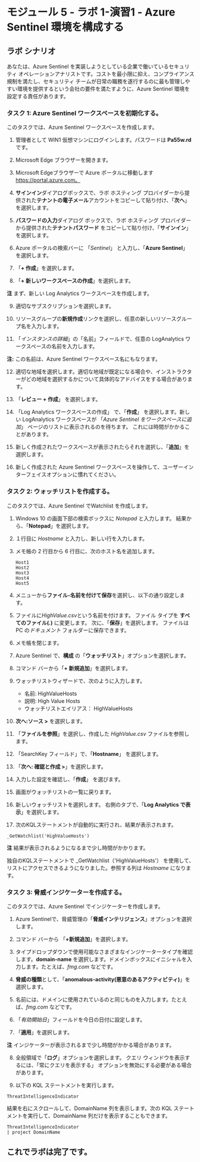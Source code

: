 # モジュール 5 - ラボ 1-演習1 - Azure Sentinel 環境を構成する

## ラボ シナリオ

あなたは、Azure Sentinel を実装しようとしている企業で働いているセキュリティ オペレーションアナリストです。コストを最小限に抑え、コンプライアンス規制を満たし、セキュリティ チームが日常の職務を遂行するのに最も管理しやすい環境を提供するという会社の要件を満たすように、Azure Sentinel 環境を設定する責任があります。

### タスク 1: Azure Sentinel ワークスペースを初期化する。

このタスクでは、Azure Sentinel ワークスペースを作成します。

1. 管理者として WIN1 仮想マシンにログインします。パスワードは **Pa55w.rd** です。  

2. Microsoft Edge ブラウザーを開きます。

3. Microsoft Edgeブラウザーで Azure ポータルに移動します https://portal.azure.com。

4. **サインイン**ダイアログボックスで、ラボ ホスティング プロバイダーから提供された**テナントの電子メール**アカウントをコピーして貼り付け、「**次へ**」 を選択します。

5. **パスワードの入力**ダイアログ ボックスで、ラボ ホスティング プロバイダーから提供された**テナントパスワード** をコピーして貼り付け、「**サインイン**」を選択します。

6. Azure ポータルの検索バーに 「*Sentinel*」 と入力し、「**Azure Sentinel**」 を選択します。

7. 「**+ 作成**」を選択します。

8. 「**+ 新しいワークスペースの作成**」を選択します。

**注** まず、新しい Log Analytics ワークスペースを作成します。

9. 適切なサブスクリプションを選択します。

10. リソースグループの**新規作成**リンクを選択し、任意の新しいリソースグループ名を入力します。

11. 「*インスタンスの詳細*」の「名前」フィールドで、任意の LogAnalytics ワークスペースの名前を入力します。

**注:** この名前は、Azure Sentinel ワークスペース名にもなります。

12. 適切な地域を選択します。適切な地域が既定になる場合や、インストラクターがどの地域を選択するかについて具体的なアドバイスをする場合があります。  

13. 「**レビュー + 作成**」 を選択します。

14. 「Log Analytics ワークスペースの作成」 で、「**作成**」 を選択します。新しい LogAnalytics ワークスペースが 「*Azure Sentinel をワークスペースに追加*」 ページのリストに表示されるのを待ちます。  これには時間がかかることがあります。

15. 新しく作成されたワークスペースが表示されたらそれを選択し、「**追加**」を選択します。

16. 新しく作成された Azure Sentinel ワークスペースを操作して、ユーザーインターフェイスオプションに慣れてください。

### タスク 2: ウォッチリストを作成する。

このタスクでは、Azure Sentinel でWatchlist を作成します。

1. Windows 10 の画面下部の検索ボックスに *Notepad* と入力します。  結果から、「**Notepad**」を選択します。

2. １行目に *Hostname* と入力し、新しい行を入力します。

3. メモ帳の 2 行目から 6 行目に、次のホスト名を追加します。

    ```
    Host1
    Host2
    Host3
    Host4
    Host5
    ```

4. メニューから**ファイル-名前を付けて保存**を選択し、以下の通り設定します。
5. ファイルに*HighValue.csv*という名前を付けます。  ファイル タイプを **すべてのファイル(*.*)** に変更します。  次に、「**保存**」を選択します。  ファイルは PC の*ドキュメント* フォルダーに保存できます。

5. メモ帳を閉じます。

6. Azure Sentinel で、**構成** の「**ウォッチリスト**」オプションを選択します。

7. コマンド バーから「**+ 新規追加**」を選択します。

8. ウォッチリストウィザードで、次のように入力します。
    - 名前: HighValueHosts
    - 説明: High Value Hosts
    - ウォッチリストエイリアス： HighValueHosts

9. **次へ:ソース >** を選択します。

10. 「**ファイルを参照**」を選択し、作成した *HighValue.csv* ファイルを参照します。

11. 「SearchKey フィールド」で、「**Hostname**」 を選択します。

12. 「**次へ: 確認と作成 >**」を選択します。

13. 入力した設定を確認し、「**作成**」 を選びます。

14. 画面がウォッチリストの一覧に戻ります。

15. 新しいウォッチリストを選択します。  右側のタブで、「**Log Analytics で表示**」を選択します。

16. 次のKQLステートメントが自動的に実行され、結果が表示されます。

```KQL
_GetWatchlist('HighValueHosts')
```
**注** 結果が表示されるようになるまで少し時間がかかります。

独自のKQLステートメントで _GetWatchlist（'HighValueHosts'） を使用して、リストにアクセスできるようになりました。参照する列は *Hostname* になります。

### タスク 3: 脅威インジケーターを作成する。

このタスクでは、Azure Sentinel でインジケーターを作成します。

1. Azure Sentinelで、脅威管理の「**脅威インテリジェンス**」オプションを選択します。

2. コマンド バーから 「**+新規追加**」を選択します。

3. タイプドロップダウンで使用可能なさまざまなインジケータータイプを確認します。**domain-name** を選択します。ドメインボックスにイニシャルを入力します。たとえば、*fmg.com* などです。

4. **脅威の種類**として、「**anomalous-activity(悪意のあるアクティビティ)**」を選択します。

5. 名前には、ドメインに使用されているのと同じものを入力します。たとえば、*fmg.com* などです。

6. 「*有効開始日*」フィールドを今日の日付に設定します。

7. 「**適用**」を選択します。

**注** インジケーターが表示されるまで少し時間がかかる場合があります。

8. 全般領域で「**ログ**」オプションを選択します。  クエリ ウィンドウを表示するには、「常にクエリを表示する」 オプションを無効にする必要がある場合があります。

9. 以下の KQL ステートメントを実行します。

```KQL
ThreatIntelligenceIndicator
```
結果を右にスクロールして、DomainName 列を表示します。次の KQL ステートメントを実行して、DomainName 列だけを表示することもできます。  

```KQL
ThreatIntelligenceIndicator
| project DomainName
```
## これでラボは完了です。

